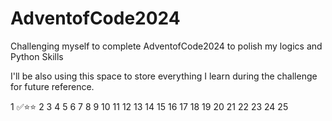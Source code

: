 # AdventofCode2024
Challenging myself to complete AdventofCode2024 to polish my logics and Python Skills

I'll be also using this space to store everything I learn during the challenge for future reference.

1 ✅⭐⭐
2
3
4
5
6
7
8
9
10
11
12
13
14
15
16
17
18
19
20
21
22
23
24
25
